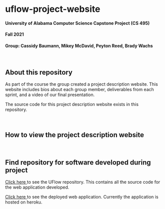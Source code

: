 <h1>uflow-project-website</h1>
<h4>University of Alabama Computer Science Capstone Project (CS 495)</h4>
<h4>Fall 2021</h4>
<h4>Group: Cassidy Baumann, Mikey McDavid, Peyton Reed, Brady Wachs</h4>
<br>

<h2>About this repository</h2>
<p>
  As part of the course the group created a project description website. This website includes bios about each group member, deliverables from each sprint, and a video of our final presentation. 
  
  The source code for this project description website exists in this repository. 
</p>
<br>

<h2>How to view the project description website</h2>

<br>

<h2>Find repository for software developed during project</h2>
<p>
  <a href= "https://github.com/cmbaumann/uflow/tree/main">Click here </a>
  to see the UFlow repository. This contains all the source code for the web application developed.
  
  <a href= "https://uflow-alabama.herokuapp.com">Click here </a>
  to see the deployed web application. Currently the application is hosted on heroku. 
</p>
